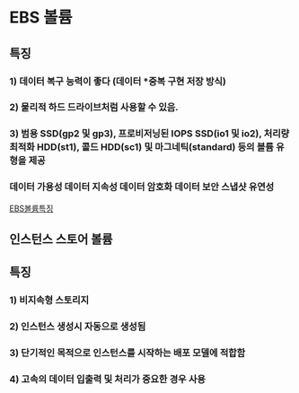 # EBS 볼륨 
## 특징
### 1) 데이터 복구 능력이 좋다 (데이터 *중복 구현 저장 방식)
### 2)  물리적 하드 드라이브처럼 사용할 수 있음.
### 3)  범용 SSD(gp2 및 gp3), 프로비저닝된 IOPS SSD(io1 및 io2), 처리량 최적화 HDD(st1), 콜드 HDD(sc1) 및 마그네틱(standard) 등의 볼륨 유형을 제공
### 데이터 가용성 데이터 지속성 데이터 암호화 데이터 보안 스냅샷 유연성

[EBS볼륨특징](https://docs.aws.amazon.com/ko_kr/AWSEC2/latest/UserGuide/ebs-volumes.html)



## 인스턴스 스토어 볼륨
## 특징
### 1) 비지속형 스토리지
### 2) 인스턴스 생성시 자동으로 생성됨
### 3) 단기적인 목적으로 인스턴스를 시작하는 배포 모델에 적합함 
### 4) 고속의 데이터 입출력 및 처리가 중요한 경우 사용